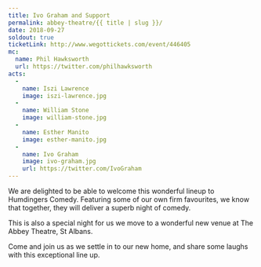 ```yaml
---
title: Ivo Graham and Support
permalink: abbey-theatre/{{ title | slug }}/
date: 2018-09-27
soldout: true
ticketLink: http://www.wegottickets.com/event/446405
mc:
  name: Phil Hawksworth
  url: https://twitter.com/philhawksworth
acts:
  -
    name: Iszi Lawrence
    image: iszi-lawrence.jpg
  -
    name: William Stone
    image: william-stone.jpg
  -
    name: Esther Manito
    image: esther-manito.jpg
  -
    name: Ivo Graham
    image: ivo-graham.jpg
    url: https://twitter.com/IvoGraham
---
```


We are delighted to be able to welcome this wonderful lineup to Humdingers Comedy. Featuring some of our own firm favourites, we know that together, they will deliver a superb night of comedy.

This is also a special night for us we move to a wonderful new venue at The Abbey Theatre, St Albans.

Come and join us as we settle in to our new home, and share some laughs with this exceptional line up.


